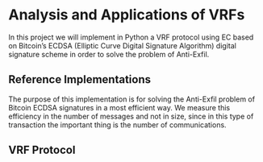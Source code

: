 # Analysis and Applications of VRFs
In this project we will implement in Python a VRF protocol using EC based on Bitcoin’s ECDSA (Elliptic Curve Digital Signature Algorithm) digital signature scheme 
in order to solve the problem of Anti-Exfil.

## Reference Implementations

The purpose of this implementation is for solving the Anti-Exfil problem of Bitcoin ECDSA signatures in a most efficient way. We measure this efficiency in the number 
of messages and not in size, since in this type of transaction the important thing is the number of communications.

## VRF Protocol
